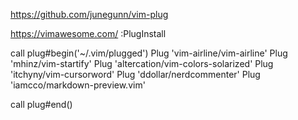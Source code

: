 
https://github.com/junegunn/vim-plug

https://vimawesome.com/
:PlugInstall




call plug#begin('~/.vim/plugged')
Plug 'vim-airline/vim-airline'
Plug 'mhinz/vim-startify'
Plug 'altercation/vim-colors-solarized'
Plug 'itchyny/vim-cursorword'
Plug 'ddollar/nerdcommenter'
Plug 'iamcco/markdown-preview.vim'

call plug#end()
